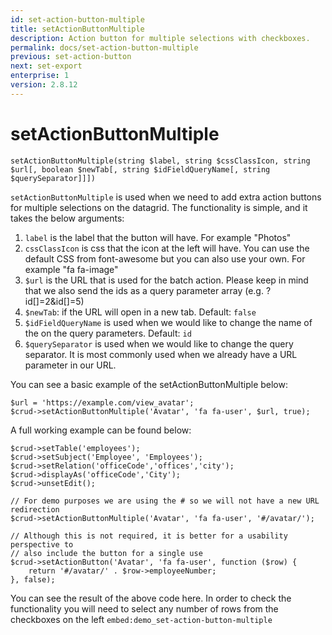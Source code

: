 ```yaml
---
id: set-action-button-multiple
title: setActionButtonMultiple
description: Action button for multiple selections with checkboxes.
permalink: docs/set-action-button-multiple
previous: set-action-button
next: set-export
enterprise: 1
version: 2.8.12
---
```


# setActionButtonMultiple

<pre><code class="language-php">setActionButtonMultiple(string $label, string $cssClassIcon, string $url[, boolean $newTab[, string $idFieldQueryName[, string $querySeparator]]])</code></pre>
<code>setActionButtonMultiple</code> is used when we need to add extra action buttons for multiple selections on the datagrid. 
The functionality is simple, and it takes the below arguments:
<ol>
	<li><code>label</code> is the label that the button will have. For example "Photos"</li>
	<li><code>cssClassIcon</code> is css that the icon at the left will have. You can use the default CSS from font-awesome but you can also use your own. For example "fa fa-image"</li>
    <li><code>$url</code> is the URL that is used for the batch action. Please keep in mind that we also send the ids as a query parameter array (e.g. ?id[]=2&id[]=5)</li>
    <li><code>$newTab</code>: if the URL will open in a new tab. Default: <code>false</code></li>
    <li><code>$idFieldQueryName</code> is used when we would like to change the name of the on the query parameters. Default: <code>id</code></li>
    <li><code>$querySeparator</code> is used when we would like to change the query separator. It is most commonly used when we already have a URL parameter in our URL.</li>
</ol>

You can see a basic example of the setActionButtonMultiple below:

<pre><code class="language-php">$url = 'https://example.com/view_avatar';
$crud->setActionButtonMultiple('Avatar', 'fa fa-user', $url, true);</code></pre>

A full working example can be found below:

<pre><code class="language-php">$crud->setTable('employees');
$crud->setSubject('Employee', 'Employees');
$crud->setRelation('officeCode','offices','city');
$crud->displayAs('officeCode','City');
$crud->unsetEdit();

// For demo purposes we are using the # so we will not have a new URL redirection
$crud->setActionButtonMultiple('Avatar', 'fa fa-user', '#/avatar/');

// Although this is not required, it is better for a usability perspective to 
// also include the button for a single use
$crud->setActionButton('Avatar', 'fa fa-user', function ($row) {
    return '#/avatar/' . $row->employeeNumber;
}, false);
</code></pre>

You can see the result of the above code here. In order to check the functionality you will need to select any number
of rows from the checkboxes on the left
`embed:demo_set-action-button-multiple`

